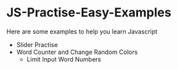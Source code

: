 # JS-Practise-Easy-Examples
Here are some examples to help you learn Javascript
  - Slider Practise
  - Word Counter and Change Random Colors
    - Limit Input Word Numbers
